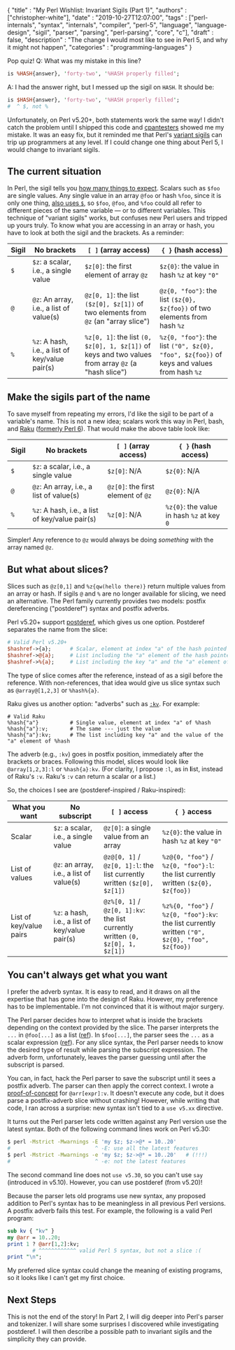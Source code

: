   {
    "title"       : "My Perl Wishlist: Invariant Sigils (Part 1)",
    "authors"     : ["christopher-white"],
    "date"        : "2019-10-27T12:07:00",
    "tags"        : ["perl-internals", "syntax", "internals",
                    "compiler", "perl-5", "language", "language-design",
                    "sigil", "parser", "parsing", "perl-parsing", "core", "c"],
    "draft"       : false,
    "description" : "The change I would most like to see in Perl 5, and why it might not happen",
    "categories"  : "programming-languages"
  }

Pop quiz!  Q: What was my mistake in this line?

```perl
is %HASH{answer}, 'forty-two', '%HASH properly filled';
```

A: I had the answer right, but I messed up the sigil on `HASH`.  It
should be:

```perl
is $HASH{answer}, 'forty-two', '%HASH properly filled';
#  ^ $, not %
```

Unfortunately, on Perl v5.20+, both statements work the same way!  I
didn't catch the problem until I shipped this code and
[cpantesters](http://matrix.cpantesters.org/?dist=vars-i+1.08-TRIAL)
showed me my mistake.  It was an easy fix, but it reminded me that Perl's
[variant sigils](http://modernperlbooks.com/books/modern_perl/chapter_03.html#variablenamesandsigils)
can trip up programmers at any level.  If I could change one thing about
Perl 5, I would change to invariant sigils.

The current situation
---------------------

In Perl, the sigil tells you
[how many things to expect](https://perldoc.perl.org/5.30.0/perlintro.html#Perl-variable-types).
Scalars such as `$foo` are single values.  Any single value in an array
`@foo` or hash `%foo`, since it is only one thing,
[also uses `$`](https://perldoc.perl.org/5.30.0/perldata.html#Variable-names),
so `$foo`, `@foo`, and `%foo` could all refer to different pieces of the
same variable &mdash; or to different variables.
This technique of "variant sigils" works, but confuses
new Perl users and tripped up yours truly.  To know what you
are accessing in an array or hash, you have to look at both the sigil
and the brackets.  As a reminder:

| Sigil | No brackets                                     | `[ ]` (array access)                                                                                | `{ }` (hash access)                                                                       |
|-------|-------------------------------------------------|-----------------------------------------------------------------------------------------------------|-------------------------------------------------------------------------------------------|
| `$`   | `$z`: a scalar, i.e., a single value            | `$z[0]`: the first element of array `@z`                                                            | `$z{0}`: the value in hash `%z` at key `"0"`                                              |
| `@`   | `@z`: An array, i.e., a list of value(s)        | `@z[0, 1]`: the list `($z[0], $z[1])` of two elements from `@z` (an "array slice")                  | `@z{0, "foo"}`: the list `($z{0}, $z{foo})` of two elements from hash `%z`                |
| `%`   | `%z`: A hash, i.e., a list of key/value pair(s) | `%z[0, 1]`: the list `(0, $z[0], 1, $z[1])` of keys and two values from array `@z` (a "hash slice") | `%z{0, "foo"}`: the list `("0", $z{0}, "foo", $z{foo})` of keys and values from hash `%z` |

Make the sigils part of the name
--------------------------------

To save myself from repeating my errors, I'd like the sigil to be part of a
variable's name.  This is not a new idea; scalars work this way in Perl, bash,
and [Raku](https://docs.perl6.org/language/101-basics#sigil_and_identifier)
([formerly Perl 6](https://github.com/perl6/problem-solving/blob/master/solutions/language/Path-to-Raku.md)).
That would make the above table look like:

| Sigil | No brackets                                     | `[ ]` (array access)                | `{ }` (hash access)                        |
|-------|-------------------------------------------------|-------------------------------------|--------------------------------------------|
| `$`   | `$z`: a scalar, i.e., a single value            | `$z[0]`: N/A                        | `$z{0}`: N/A                               |
| `@`   | `@z`: An array, i.e., a list of value(s)        | `@z[0]`: the first element of `@z`  | `@z{0}`: N/A                               |
| `%`   | `%z`: A hash, i.e., a list of key/value pair(s) | `%z[0]`: N/A                        | `%z{0}`: the value in hash `%z` at key `0` |

Simpler!  Any reference to `@z` would always be doing _something_ with
the array named `@z`.

But what about slices?
----------------------

Slices such as `@z[0,1]` and `%z{qw(hello there)}` return multiple
values from an array or hash.  If sigils `@` and `%` are no longer
available for slicing, we need an alternative.
The Perl family currently provides two models: postfix dereferencing
("postderef") syntax and postfix adverbs.

Perl v5.20+ support
[postderef](https://www.effectiveperlprogramming.com/2014/09/use-postfix-dereferencing/),
which gives us one option.  Postderef separates the name from the slice:

```perl
# Valid Perl v5.20+
$hashref->{a};      # Scalar, element at index "a" of the hash pointed to by $hashref
$hashref->@{a};     # List including the "a" element of the hash pointed to by $hashref
$hashref->%{a};     # List including the key "a" and the "a" element of the hash pointed to by $hashref
```

The type of slice comes after the reference, instead of as a sigil
before the reference.  With non-references, that idea would give us slice
syntax such as `@array@[1,2,3]` or `%hash%{a}`.

Raku gives us another option: "adverbs" such as
[`:kv`](https://docs.perl6.org/language/subscripts#:kv).  For example:

```perl6
# Valid Raku
%hash{"a"}          # Single value, element at index "a" of %hash
%hash{"a"}:v;       # The same --- just the value
%hash{"a"}:kv;      # The list including key "a" and the value of the "a" element of %hash
```

The adverb (e.g., `:kv`) goes in postfix position, immediately
after the brackets or braces.  Following this model,
slices would look like `@array[1,2,3]:l` or `%hash{a}:kv`.  (For clarity,
I propose `:l`, as in **l**ist, instead of Raku's `:v`.  Raku's `:v` can return
a scalar or a list.)

So, the choices I see are (postderef-inspired / Raku-inspired):

| What you want           | No subscript                                    | `[ ]` access                                                                   | `{ }` access                                                                                   |
|-------------------------|-------------------------------------------------|--------------------------------------------------------------------------------|------------------------------------------------------------------------------------------------|
| Scalar                  | `$z`: a scalar, i.e., a single value            | `@z[0]`: a single value from an array                                          | `%z{0}`: the value in hash `%z` at key `"0"`                                                   |
| List of values          | `@z`: an array, i.e., a list of value(s)        | `@z@[0, 1]` / `@z[0, 1]:l`: the list currently written `($z[0], $z[1])`        | `%z@{0, "foo"}` / `%z{0, "foo"}:l`: the list currently written `($z{0}, $z{foo})`              |
| List of key/value pairs | `%z`: a hash, i.e., a list of key/value pair(s) | `@z%[0, 1]` / `@z[0, 1]:kv`: the list currently written `(0, $z[0], 1, $z[1])` | `%z%{0, "foo"}` / `%z{0, "foo"}:kv`: the list currently written `("0", $z{0}, "foo", $z{foo})` |

You can't always get what you want
----------------------------------

I prefer the adverb syntax.  It is easy to read, and it draws on
all the expertise that has gone into the design of Raku.
However, my preference has to be implementable.
I'm not convinced that it is without major surgery.

The Perl parser decides how to interpret what is inside the brackets
depending on the context provided by the slice.
The parser interprets the `...` in `@foo[...]` as
a list ([ref](https://github.com/Perl/perl5/blob/c58ad1f93e9ad7834d3735683462c07119aa87f5/perly.y#L1143-L1148)).
In `$foo[...]`, the parser sees the `...` as a scalar expression
([ref](https://github.com/Perl/perl5/blob/c58ad1f93e9ad7834d3735683462c07119aa87f5/perly.y#L958-L960)).
For any slice syntax, the Perl parser needs to know the desired
type of result while parsing the subscript expression.  The adverb form,
unfortunately, leaves the parser guessing until after the subscript
is parsed.

You can, in fact, hack the Perl parser to save the subscript
until it sees a postfix adverb.  The parser can then apply the correct
context.  I wrote a
[proof-of-concept](https://github.com/Perl/perl5/compare/9786385e68f7f14df6f4dd0f04d2c72c0d9a2511...cxw42:3cd904788536b445c9c3abe9b469e1b569942051)
for `@arr[expr]:v`.  It doesn't execute any code, but it does parse
a postfix-adverb slice without crashing!  However, while writing that code,
I ran across a surprise: new syntax isn't tied to a `use v5.xx`
directive.

It turns out the Perl parser lets code written against any Perl version
use the latest syntax.  Both of the following command lines work on Perl v5.30:

```sh
$ perl -Mstrict -Mwarnings -E 'my $z; $z->@* = 10..20'
#                           ^ -E: use all the latest features
$ perl -Mstrict -Mwarnings -e 'my $z; $z->@* = 10..20'   # (!!!)
#                           ^ -e: not the latest features
```

The second command line does not `use v5.30`, so you can't use `say`
(introduced in v5.10).  However, you can use postderef (from v5.20)!

Because the parser lets old programs use new syntax, any proposed addition
to Perl's syntax has to be meaningless in all previous Perl versions.
A postfix adverb fails this test.  For example, the following is a valid
Perl program:

```perl
sub kv { "kv" }
my @arr = 10..20;
print 1 ? @arr[1,2]:kv;
        # ^^^^^^^^^^^^ valid Perl 5 syntax, but not a slice :(
print "\n";
```

My preferred slice syntax could change the meaning of existing programs,
so it looks like I can't get my first choice.

Next Steps
----------

This is not the end of the story!  In Part 2, I will dig deeper into
Perl's parser and tokenizer.  I will share some surprises I discovered
while investigating postderef.  I will then describe a possible path
to invariant sigils and the simplicity they can provide.
